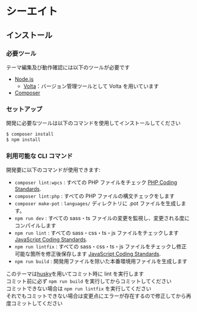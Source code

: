 # シーエイト

## インストール

### 必要ツール

テーマ編集及び動作確認には以下のツールが必要です

- [Node.js](https://nodejs.org/)
  - [Volta](https://volta.sh/)：バージョン管理ツールとして Volta を用いています
- [Composer](https://getcomposer.org/)

### セットアップ

開発に必要なツールは以下のコマンドを使用してインストールしてください

```sh
$ composer install
$ npm install
```

### 利用可能な CLI コマンド

開発要に以下のコマンドが使用できます:

- `composer lint:wpcs` : すべての PHP ファイルをチェック [PHP Coding Standards](https://developer.wordpress.org/coding-standards/wordpress-coding-standards/php/).
- `composer lint:php` : すべての PHP ファイルの構文チェックをします
- `composer make-pot` : `languages/` ディレクトリに .pot ファイルを生成します。
- `npm run dev` : すべての sass・ts ファイルの変更を監視し、変更される度にコンパイルします
- `npm run lint` : すべての sass・css・ts・js ファイルをチェックします [JavaScript Coding Standards](https://developer.wordpress.org/coding-standards/wordpress-coding-standards/javascript/).
- `npm run lintfix` : すべての sass・css・ts・js ファイルをチェックし修正可能な箇所を修正後保存します [JavaScript Coding Standards](https://developer.wordpress.org/coding-standards/wordpress-coding-standards/javascript/).
- `npm run build` : 開発用ファイルを除いた本番環境用ファイルを生成します

このテーマは[husky](https://www.npmjs.com/package/husky)を用いてコミット時に lint を実行します  
コミット前に必ず `npm run build` を実行してからコミットしてください  
コミットできない場合は `npm run lintfix` を実行してください  
それでもコミットできない場合は変更点にエラーが存在するので修正してから再度コミットしてください
